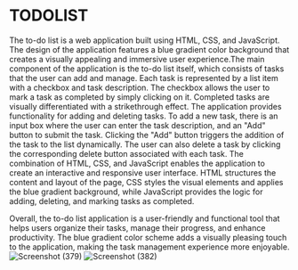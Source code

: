 # TODOLIST
The to-do list is a web application built using HTML, CSS, and JavaScript. The design of the application features a blue gradient color background that creates a visually appealing and immersive user experience.The main component of the application is the to-do list itself, which consists of tasks that the user can add and manage. Each task is represented by a list item with a checkbox and task description. The checkbox allows the user to mark a task as completed by simply clicking on it. Completed tasks are visually differentiated with a strikethrough effect.
The application provides functionality for adding and deleting tasks. To add a new task, there is an input box where the user can enter the task description, and an "Add" button to submit the task. Clicking the "Add" button triggers the addition of the task to the list dynamically. The user can also delete a task by clicking the corresponding delete button associated with each task. The combination of HTML, CSS, and JavaScript enables the application to create an interactive and responsive user interface. HTML structures the content and layout of the page, CSS styles the visual elements and applies the blue gradient background, while JavaScript provides the logic for adding, deleting, and marking tasks as completed.

Overall, the to-do list application is a user-friendly and functional tool that helps users organize their tasks, manage their progress, and enhance productivity. The blue gradient color scheme adds a visually pleasing touch to the application, making the task management experience more enjoyable.
![Screenshot (379)](https://github.com/Manasa-Gautam/TODOLIST/assets/107456171/b7396415-0e8f-41d4-a64e-d681b8a65595)
![Screenshot (382)](https://github.com/Manasa-Gautam/TODOLIST/assets/107456171/f8e1fd7e-4061-4d77-b7f9-8495e1bd6c7a)

